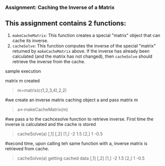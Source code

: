
### Assignment: Caching the Inverse of a Matrix
## This assignment contains 2 functions:
1.  `makeCacheMatrix`: This function creates a special "matrix" object
    that can cache its inverse.
2.  `cacheSolve`: This function computes the inverse of the special
    "matrix" returned by `makeCacheMatrix` above. If the inverse has
    already been calculated (and the matrix has not changed), then
    `cacheSolve` should retrieve the inverse from the cache.

sample execution

matrix m created
> m=matrix(c(1,2,3,4),2,2)

#we create an inverse matrix caching object a and pass matrix m
> a<-makeCacheMatrix(m)

#we pass a to the cachcesolve function to retrieve inverse. First time the inverse is calculated and the cache is stored
> cacheSolve(a)
     [,1] [,2]
[1,]   -2  1.5
[2,]    1 -0.5

#second time, upon calling teh same function with a, inverse matrix is retrieved from cache.
> cacheSolve(a)
getting cached data
     [,1] [,2]
[1,]   -2  1.5
[2,]    1 -0.5
